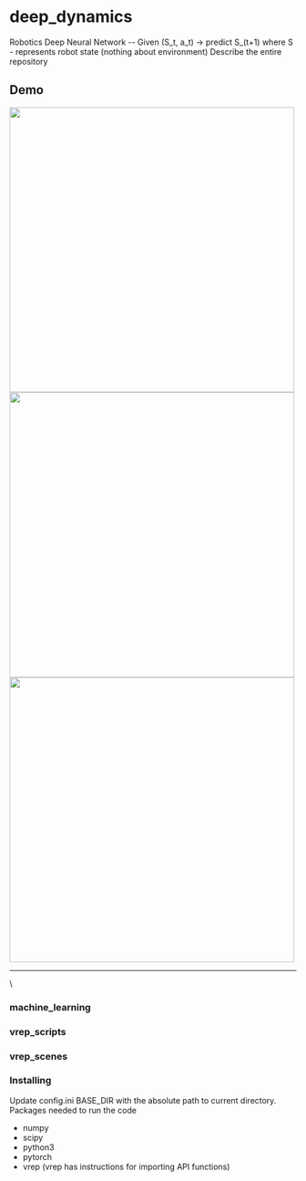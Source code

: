 # deep_dynamics
Robotics Deep Neural Network -- Given (S_t, a_t) -> predict S_(t+1) where S - represents robot state (nothing about environment)
Describe the entire repository

## Demo
<img src="https://github.com/trevor-richardson/deep_dynamics/blob/master/visualizations/sim1logo-_1_.gif" width="500">
<img src="https://github.com/trevor-richardson/deep_dynamics/blob/master/visualizations/sim2logo-_1_.gif" width="500">
<img src="https://github.com/trevor-richardson/deep_dynamics/blob/master/visualizations/sim3logo-_1_.gif" width="500">

---

\
### machine_learning

### vrep_scripts

### vrep_scenes

### Installing
Update config.ini BASE_DIR with the absolute path to current directory. \
Packages needed to run the code
* numpy
* scipy
* python3
* pytorch
* vrep (vrep has instructions for importing API functions)
